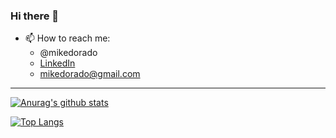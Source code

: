 ### Hi there 👋

- 📫 How to reach me:
  - @mikedorado
  - [LinkedIn](https://www.linkedin.com/in/mike-dorado/)
  - mikedorado@gmail.com
 
----

[![Anurag's github stats](https://github-readme-stats.vercel.app/api?username=mikedorado&count_private=true&show_icons=true&theme=highcontrast)](https://github.com/anuraghazra/github-readme-stats)

[![Top Langs](https://github-readme-stats.vercel.app/api/top-langs/?username=mikedorado&layout=compact)](https://github.com/anuraghazra/github-readme-stats)

<!--
**mikedorado/mikedorado** is a ✨ _special_ ✨ repository because its `README.md` (this file) appears on your GitHub profile.

Here are some ideas to get you started:

- 🔭 I’m currently working on ...
- 🌱 I’m currently learning ...
- 👯 I’m looking to collaborate on ...
- 🤔 I’m looking for help with ...
- 💬 Ask me about ...
- 📫 How to reach me: ...
- 😄 Pronouns: ...
- ⚡ Fun fact: ...
-->
